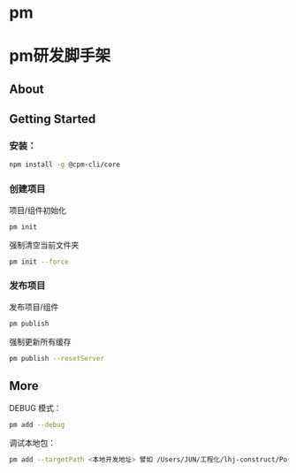 # pm

# pm研发脚手架

## About

## Getting Started

### 安装：

```bash
npm install -g @cpm-cli/core
```

### 创建项目

项目/组件初始化

```bash
pm init 
```

强制清空当前文件夹

```bash
pm init --force
```

### 发布项目

发布项目/组件

```bash
pm publish
```

强制更新所有缓存

```bash
pm publish --resetServer
```

## More

DEBUG 模式：

```bash
pm add --debug
```

调试本地包：

```bash
pm add --targetPath <本地开发地址> 譬如 /Users/JUN/工程化/lhj-construct/PosterEditor/pm/packages/commands/add
```
